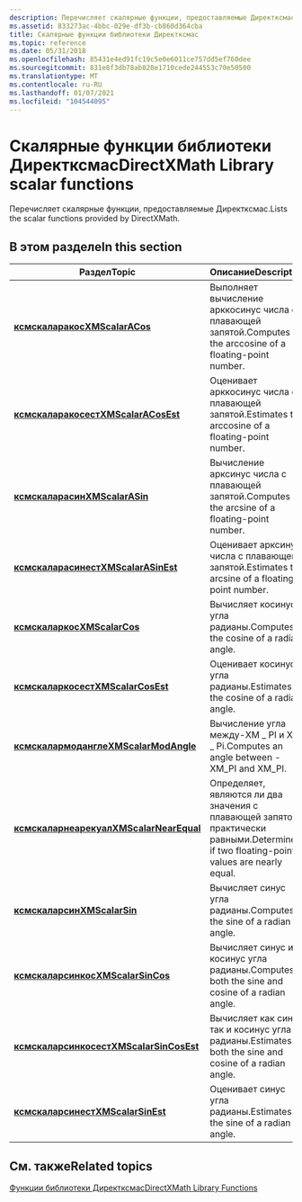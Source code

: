 ```yaml
---
description: Перечисляет скалярные функции, предоставляемые Директксмас.
ms.assetid: 833273ac-4bbc-029e-df3b-cb860d364cba
title: Скалярные функции библиотеки Директксмас
ms.topic: reference
ms.date: 05/31/2018
ms.openlocfilehash: 85431e4ed91fc19c5e0e6011ce757dd5ef760dee
ms.sourcegitcommit: 831e8f3db78ab820e1710cede244553c70e50500
ms.translationtype: MT
ms.contentlocale: ru-RU
ms.lasthandoff: 01/07/2021
ms.locfileid: "104544095"
---
```

# <a name="directxmath-library-scalar-functions"></a><span data-ttu-id="bdd64-103">Скалярные функции библиотеки Директксмас</span><span class="sxs-lookup"><span data-stu-id="bdd64-103">DirectXMath Library scalar functions</span></span>

<span data-ttu-id="bdd64-104">Перечисляет скалярные функции, предоставляемые Директксмас.</span><span class="sxs-lookup"><span data-stu-id="bdd64-104">Lists the scalar functions provided by DirectXMath.</span></span>

## <a name="in-this-section"></a><span data-ttu-id="bdd64-105">В этом разделе</span><span class="sxs-lookup"><span data-stu-id="bdd64-105">In this section</span></span>



| <span data-ttu-id="bdd64-106">Раздел</span><span class="sxs-lookup"><span data-stu-id="bdd64-106">Topic</span></span>                                                     | <span data-ttu-id="bdd64-107">Описание</span><span class="sxs-lookup"><span data-stu-id="bdd64-107">Description</span></span>                                                          |
|-----------------------------------------------------------|----------------------------------------------------------------------|
| [<span data-ttu-id="bdd64-108">**ксмскаларакос**</span><span class="sxs-lookup"><span data-stu-id="bdd64-108">**XMScalarACos**</span></span>](/windows/win32/api/directxmath/nf-directxmath-xmscalaracos)<br/>           | <span data-ttu-id="bdd64-109">Выполняет вычисление арккосинус числа с плавающей запятой.</span><span class="sxs-lookup"><span data-stu-id="bdd64-109">Computes the arccosine of a floating-point number.</span></span><br/>        |
| [<span data-ttu-id="bdd64-110">**ксмскаларакосест**</span><span class="sxs-lookup"><span data-stu-id="bdd64-110">**XMScalarACosEst**</span></span>](/windows/win32/api/directxmath/nf-directxmath-xmscalaracosest)<br/>     | <span data-ttu-id="bdd64-111">Оценивает арккосинус числа с плавающей запятой.</span><span class="sxs-lookup"><span data-stu-id="bdd64-111">Estimates the arccosine of a floating-point number.</span></span><br/>       |
| [<span data-ttu-id="bdd64-112">**ксмскаларасин**</span><span class="sxs-lookup"><span data-stu-id="bdd64-112">**XMScalarASin**</span></span>](/windows/win32/api/directxmath/nf-directxmath-xmscalarasin)<br/>           | <span data-ttu-id="bdd64-113">Вычисление арксинус числа с плавающей запятой.</span><span class="sxs-lookup"><span data-stu-id="bdd64-113">Computes the arcsine of a floating-point number.</span></span><br/>          |
| [<span data-ttu-id="bdd64-114">**ксмскаларасинест**</span><span class="sxs-lookup"><span data-stu-id="bdd64-114">**XMScalarASinEst**</span></span>](/windows/win32/api/directxmath/nf-directxmath-xmscalarasinest)<br/>     | <span data-ttu-id="bdd64-115">Оценивает арксинус числа с плавающей запятой.</span><span class="sxs-lookup"><span data-stu-id="bdd64-115">Estimates the arcsine of a floating-point number.</span></span><br/>         |
| [<span data-ttu-id="bdd64-116">**ксмскаларкос**</span><span class="sxs-lookup"><span data-stu-id="bdd64-116">**XMScalarCos**</span></span>](/windows/win32/api/directxmath/nf-directxmath-xmscalarcos)<br/>             | <span data-ttu-id="bdd64-117">Вычисляет косинус угла радианы.</span><span class="sxs-lookup"><span data-stu-id="bdd64-117">Computes the cosine of a radian angle.</span></span><br/>                    |
| [<span data-ttu-id="bdd64-118">**ксмскаларкосест**</span><span class="sxs-lookup"><span data-stu-id="bdd64-118">**XMScalarCosEst**</span></span>](/windows/win32/api/directxmath/nf-directxmath-xmscalarcosest)<br/>       | <span data-ttu-id="bdd64-119">Оценивает косинус угла радианы.</span><span class="sxs-lookup"><span data-stu-id="bdd64-119">Estimates the cosine of a radian angle.</span></span><br/>                   |
| [<span data-ttu-id="bdd64-120">**ксмскалармодангле**</span><span class="sxs-lookup"><span data-stu-id="bdd64-120">**XMScalarModAngle**</span></span>](/windows/win32/api/directxmath/nf-directxmath-xmscalarmodangle)<br/>   | <span data-ttu-id="bdd64-121">Вычисление угла между-XM \_ PI и XM \_ Pi.</span><span class="sxs-lookup"><span data-stu-id="bdd64-121">Computes an angle between -XM\_PI and XM\_PI.</span></span><br/>             |
| [<span data-ttu-id="bdd64-122">**ксмскаларнеарекуал**</span><span class="sxs-lookup"><span data-stu-id="bdd64-122">**XMScalarNearEqual**</span></span>](/windows/win32/api/directxmath/nf-directxmath-xmscalarnearequal)<br/> | <span data-ttu-id="bdd64-123">Определяет, являются ли два значения с плавающей запятой практически равными.</span><span class="sxs-lookup"><span data-stu-id="bdd64-123">Determines if two floating-point values are nearly equal.</span></span><br/> |
| [<span data-ttu-id="bdd64-124">**ксмскаларсин**</span><span class="sxs-lookup"><span data-stu-id="bdd64-124">**XMScalarSin**</span></span>](/windows/win32/api/directxmath/nf-directxmath-xmscalarsin)<br/>             | <span data-ttu-id="bdd64-125">Вычисляет синус угла радианы.</span><span class="sxs-lookup"><span data-stu-id="bdd64-125">Computes the sine of a radian angle.</span></span><br/>                      |
| [<span data-ttu-id="bdd64-126">**ксмскаларсинкос**</span><span class="sxs-lookup"><span data-stu-id="bdd64-126">**XMScalarSinCos**</span></span>](/windows/win32/api/directxmath/nf-directxmath-xmscalarsincos)<br/>       | <span data-ttu-id="bdd64-127">Вычисляет синус и косинус угла радианы.</span><span class="sxs-lookup"><span data-stu-id="bdd64-127">Computes both the sine and cosine of a radian angle.</span></span><br/>      |
| [<span data-ttu-id="bdd64-128">**ксмскаларсинкосест**</span><span class="sxs-lookup"><span data-stu-id="bdd64-128">**XMScalarSinCosEst**</span></span>](/windows/win32/api/directxmath/nf-directxmath-xmscalarsincosest)<br/> | <span data-ttu-id="bdd64-129">Вычисляет как синус, так и косинус угла радианы.</span><span class="sxs-lookup"><span data-stu-id="bdd64-129">Estimates both the sine and cosine of a radian angle.</span></span><br/>     |
| [<span data-ttu-id="bdd64-130">**ксмскаларсинест**</span><span class="sxs-lookup"><span data-stu-id="bdd64-130">**XMScalarSinEst**</span></span>](/windows/win32/api/directxmath/nf-directxmath-xmscalarsinest)<br/>       | <span data-ttu-id="bdd64-131">Оценивает синус угла радианы.</span><span class="sxs-lookup"><span data-stu-id="bdd64-131">Estimates the sine of a radian angle.</span></span><br/>                     |



 

## <a name="related-topics"></a><span data-ttu-id="bdd64-132">См. также</span><span class="sxs-lookup"><span data-stu-id="bdd64-132">Related topics</span></span>

<dl> <dt>

[<span data-ttu-id="bdd64-133">Функции библиотеки Директксмас</span><span class="sxs-lookup"><span data-stu-id="bdd64-133">DirectXMath Library Functions</span></span>](ovw-xnamath-reference-functions.md)
</dt> </dl>

 

 
